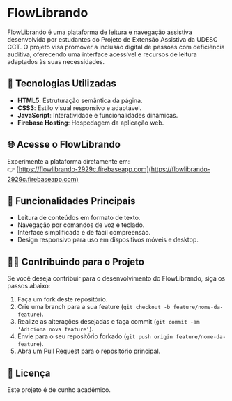 # FlowLibrando

FlowLibrando é uma plataforma de leitura e navegação assistiva desenvolvida por estudantes do Projeto de Extensão Assistiva da UDESC CCT. O projeto visa promover a inclusão digital de pessoas com deficiência auditiva, oferecendo uma interface acessível e recursos de leitura adaptados às suas necessidades.

## 🚀 Tecnologias Utilizadas

- **HTML5**: Estruturação semântica da página.
- **CSS3**: Estilo visual responsivo e adaptável.
- **JavaScript**: Interatividade e funcionalidades dinâmicas.
- **Firebase Hosting**: Hospedagem da aplicação web.

## 🌐 Acesse o FlowLibrando

Experimente a plataforma diretamente em:  
👉 [https://flowlibrando-2929c.firebaseapp.com](https://flowlibrando-2929c.firebaseapp.com)

## 📱 Funcionalidades Principais

- Leitura de conteúdos em formato de texto.
- Navegação por comandos de voz e teclado.
- Interface simplificada e de fácil compreensão.
- Design responsivo para uso em dispositivos móveis e desktop.

## 🧑‍💻 Contribuindo para o Projeto

Se você deseja contribuir para o desenvolvimento do FlowLibrando, siga os passos abaixo:

1. Faça um fork deste repositório.
2. Crie uma branch para a sua feature (`git checkout -b feature/nome-da-feature`).
3. Realize as alterações desejadas e faça commit (`git commit -am 'Adiciona nova feature'`).
4. Envie para o seu repositório forkado (`git push origin feature/nome-da-feature`).
5. Abra um Pull Request para o repositório principal.

## 📄 Licença

Este projeto é de cunho acadêmico.
